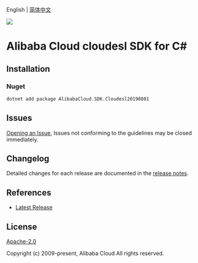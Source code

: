 English | [简体中文](README-CN.md)

![](https://aliyunsdk-pages.alicdn.com/icons/AlibabaCloud.svg)

# Alibaba Cloud cloudesl SDK for C#

## Installation

### Nuget

```bash
dotnet add package AlibabaCloud.SDK.Cloudesl20190801
```

## Issues

[Opening an Issue](https://github.com/aliyun/alibabacloud-csharp-sdk/issues/new), Issues not conforming to the guidelines may be closed immediately.

## Changelog

Detailed changes for each release are documented in the [release notes](./ChangeLog.md).

## References

* [Latest Release](https://github.com/aliyun/alibabacloud-csharp-sdk/)

## License

[Apache-2.0](http://www.apache.org/licenses/LICENSE-2.0)

Copyright (c) 2009-present, Alibaba Cloud All rights reserved.
